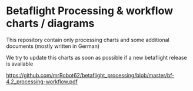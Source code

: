# Betaflight Processing & workflow charts / diagrams
This repository contain only processing charts and some additional documents (mostly written in German)

We try to update this charts as soon as possible if a new betaflight release is available

https://github.com/mrRobot62/betaflight_processing/blob/master/bf-4.2_processing-workflow.pdf
